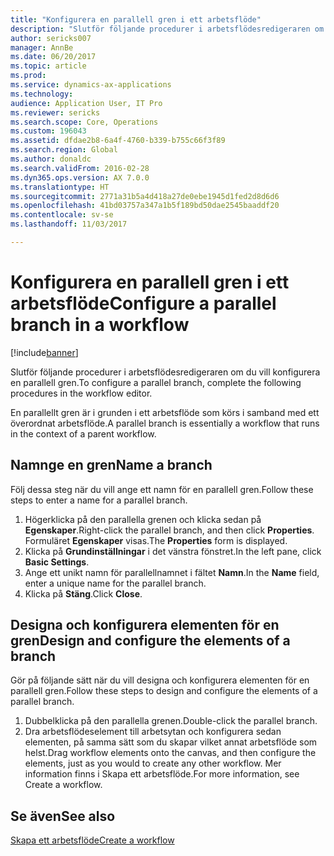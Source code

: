 ```yaml
---
title: "Konfigurera en parallell gren i ett arbetsflöde"
description: "Slutför följande procedurer i arbetsflödesredigeraren om du vill konfigurera en parallell gren."
author: sericks007
manager: AnnBe
ms.date: 06/20/2017
ms.topic: article
ms.prod: 
ms.service: dynamics-ax-applications
ms.technology: 
audience: Application User, IT Pro
ms.reviewer: sericks
ms.search.scope: Core, Operations
ms.custom: 196043
ms.assetid: dfdae2b8-6a4f-4760-b339-b755c66f3f89
ms.search.region: Global
ms.author: donaldc
ms.search.validFrom: 2016-02-28
ms.dyn365.ops.version: AX 7.0.0
ms.translationtype: HT
ms.sourcegitcommit: 2771a31b5a4d418a27de0ebe1945d1fed2d8d6d6
ms.openlocfilehash: 41bd03757a347a1b5f189bd50dae2545baaddf20
ms.contentlocale: sv-se
ms.lasthandoff: 11/03/2017

---
```


# <a name="configure-a-parallel-branch-in-a-workflow"></a><span data-ttu-id="42f05-103">Konfigurera en parallell gren i ett arbetsflöde</span><span class="sxs-lookup"><span data-stu-id="42f05-103">Configure a parallel branch in a workflow</span></span>

[!include[banner](../includes/banner.md)]


<span data-ttu-id="42f05-104">Slutför följande procedurer i arbetsflödesredigeraren om du vill konfigurera en parallell gren.</span><span class="sxs-lookup"><span data-stu-id="42f05-104">To configure a parallel branch, complete the following procedures in the workflow editor.</span></span>

<span data-ttu-id="42f05-105">En parallellt gren är i grunden i ett arbetsflöde som körs i samband med ett överordnat arbetsflöde.</span><span class="sxs-lookup"><span data-stu-id="42f05-105">A parallel branch is essentially a workflow that runs in the context of a parent workflow.</span></span>

## <a name="name-a-branch"></a><span data-ttu-id="42f05-106">Namnge en gren</span><span class="sxs-lookup"><span data-stu-id="42f05-106">Name a branch</span></span>
<span data-ttu-id="42f05-107">Följ dessa steg när du vill ange ett namn för en parallell gren.</span><span class="sxs-lookup"><span data-stu-id="42f05-107">Follow these steps to enter a name for a parallel branch.</span></span>
1.  <span data-ttu-id="42f05-108">Högerklicka på den parallella grenen och klicka sedan på **Egenskaper**.</span><span class="sxs-lookup"><span data-stu-id="42f05-108">Right-click the parallel branch, and then click **Properties**.</span></span> <span data-ttu-id="42f05-109">Formuläret **Egenskaper** visas.</span><span class="sxs-lookup"><span data-stu-id="42f05-109">The **Properties** form is displayed.</span></span>
2.  <span data-ttu-id="42f05-110">Klicka på **Grundinställningar** i det vänstra fönstret.</span><span class="sxs-lookup"><span data-stu-id="42f05-110">In the left pane, click **Basic Settings**.</span></span>
3.  <span data-ttu-id="42f05-111">Ange ett unikt namn för parallellnamnet i fältet **Namn**.</span><span class="sxs-lookup"><span data-stu-id="42f05-111">In the **Name** field, enter a unique name for the parallel branch.</span></span>
4.  <span data-ttu-id="42f05-112">Klicka på **Stäng**.</span><span class="sxs-lookup"><span data-stu-id="42f05-112">Click **Close**.</span></span>

## <a name="design-and-configure-the-elements-of-a-branch"></a><span data-ttu-id="42f05-113">Designa och konfigurera elementen för en gren</span><span class="sxs-lookup"><span data-stu-id="42f05-113">Design and configure the elements of a branch</span></span>
<span data-ttu-id="42f05-114">Gör på följande sätt när du vill designa och konfigurera elementen för en parallell gren.</span><span class="sxs-lookup"><span data-stu-id="42f05-114">Follow these steps to design and configure the elements of a parallel branch.</span></span>
1.  <span data-ttu-id="42f05-115">Dubbelklicka på den parallella grenen.</span><span class="sxs-lookup"><span data-stu-id="42f05-115">Double-click the parallel branch.</span></span>
2.  <span data-ttu-id="42f05-116">Dra arbetsflödeselement till arbetsytan och konfigurera sedan elementen, på samma sätt som du skapar vilket annat arbetsflöde som helst.</span><span class="sxs-lookup"><span data-stu-id="42f05-116">Drag workflow elements onto the canvas, and then configure the elements, just as you would to create any other workflow.</span></span> <span data-ttu-id="42f05-117">Mer information finns i Skapa ett arbetsflöde.</span><span class="sxs-lookup"><span data-stu-id="42f05-117">For more information, see Create a workflow.</span></span>



<a name="see-also"></a><span data-ttu-id="42f05-118">Se även</span><span class="sxs-lookup"><span data-stu-id="42f05-118">See also</span></span>
--------

[<span data-ttu-id="42f05-119">Skapa ett arbetsflöde</span><span class="sxs-lookup"><span data-stu-id="42f05-119">Create a workflow</span></span>](create-workflow.md)




